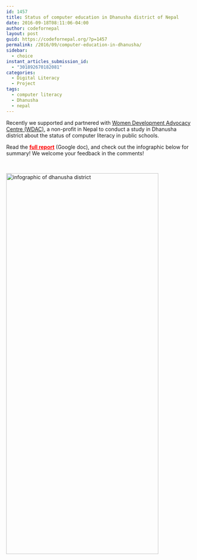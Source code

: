 ```yaml
---
id: 1457
title: Status of computer education in Dhanusha district of Nepal
date: 2016-09-18T08:11:06-04:00
author: codefornepal
layout: post
guid: https://codefornepal.org/?p=1457
permalink: /2016/09/computer-education-in-dhanusha/
sidebar:
  - choice
instant_articles_submission_id:
  - "301892670182081"
categories:
  - Digital Literacy
  - Project
tags:
  - computer literacy
  - Dhanusha
  - nepal
---
```

Recently we supported and partnered with <span style="font-weight: 400;"><a href="http://www.wdac.org.np/">Women Development Advocacy Centre (WDAC)</a>, a non-profit in Nepal to conduct a study in Dhanusha district about the status of computer literacy in public schools. </span>

Read the **<span style="color: #ff0000;"><a style="color: #ff0000;" href="http://bit.ly/dhanushacomp">full report</a></span>** (Google doc), and check out the infographic below for summary! We welcome your feedback in the comments!

&nbsp;

[<img class="alignnone size-large wp-image-1451" src="https://codefornepal.org/wp-content/uploads/2016/09/noborder1-410x1024.png" alt="infographic of dhanusha district" width="410" height="1024" srcset="https://codefornepal.org/wp-content/uploads/2016/09/noborder1-410x1024.png 410w, https://codefornepal.org/wp-content/uploads/2016/09/noborder1-120x300.png 120w, https://codefornepal.org/wp-content/uploads/2016/09/noborder1-768x1920.png 768w, https://codefornepal.org/wp-content/uploads/2016/09/noborder1.png 800w" sizes="(max-width: 410px) 100vw, 410px" />](https://codefornepal.org/wp-content/uploads/2016/09/noborder1.png)

&nbsp;

&nbsp;